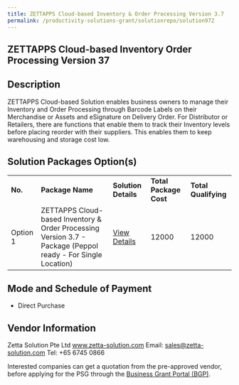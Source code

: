 ```yaml
---
title: ZETTAPPS Cloud-based Inventory & Order Processing Version 3.7
permalink: /productivity-solutions-grant/solutionrepo/solution972
---
```


## ZETTAPPS Cloud-based Inventory Order Processing Version 37

## Description

ZETTAPPS Cloud-based Solution enables business owners to manage their Inventory and Order Processing through Barcode Labels on their Merchandise or Assets and eSignature on Delivery Order.  For Distributor or Retailers, there are functions that enable them to track their Inventory levels before placing reorder with their suppliers.  This enables them to keep warehousing and storage cost low.


## Solution Packages Option(s)

<table>
<tr>
<td><b>No.</b></td>
<td><b>Package Name</b></td>
<td><b>Solution Details</b></td>
<td><b>Total Package Cost</b></td>
<td><b>Total Qualifying</b></td>
</tr>
<tr>
<td>Option 1</td>
<td>ZETTAPPS Cloud-based Inventory & Order Processing Version 3.7 - Package (Peppol ready - For Single Location)</td>
<td><a href='https://www.gobusiness.gov.sg/images/psg/Zetta_Solution_20200015_Annex_3_20200625143545_Part_1.pdf'>View Details</a></td>
<td>12000</td>
<td>12000</td>
</tr>
</table>

## Mode and Schedule of Payment

 - Direct Purchase

## Vendor Information

 Zetta Solution Pte Ltd
www.zetta-solution.com
Email: sales@zetta-solution.com
Tel: +65 6745 0866

Interested companies can get a quotation from the pre-approved vendor, before applying for the PSG through the <a href='https://www.businessgrants.gov.sg/'>Business Grant Portal (BGP)</a>.
<script src="/jquery/resize-tables.js"></script>
